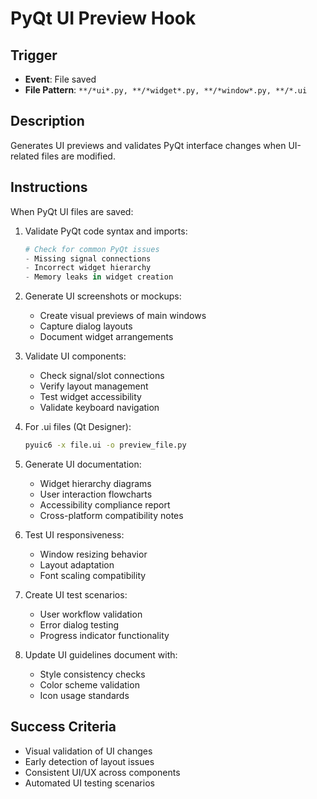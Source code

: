 # PyQt UI Preview Hook

## Trigger
- **Event**: File saved
- **File Pattern**: `**/*ui*.py, **/*widget*.py, **/*window*.py, **/*.ui`

## Description
Generates UI previews and validates PyQt interface changes when UI-related files are modified.

## Instructions
When PyQt UI files are saved:

1. Validate PyQt code syntax and imports:
   ```python
   # Check for common PyQt issues
   - Missing signal connections
   - Incorrect widget hierarchy
   - Memory leaks in widget creation
   ```

2. Generate UI screenshots or mockups:
   - Create visual previews of main windows
   - Capture dialog layouts
   - Document widget arrangements

3. Validate UI components:
   - Check signal/slot connections
   - Verify layout management
   - Test widget accessibility
   - Validate keyboard navigation

4. For .ui files (Qt Designer):
   ```bash
   pyuic6 -x file.ui -o preview_file.py
   ```

5. Generate UI documentation:
   - Widget hierarchy diagrams
   - User interaction flowcharts
   - Accessibility compliance report
   - Cross-platform compatibility notes

6. Test UI responsiveness:
   - Window resizing behavior
   - Layout adaptation
   - Font scaling compatibility

7. Create UI test scenarios:
   - User workflow validation
   - Error dialog testing
   - Progress indicator functionality

8. Update UI guidelines document with:
   - Style consistency checks
   - Color scheme validation
   - Icon usage standards

## Success Criteria
- Visual validation of UI changes
- Early detection of layout issues
- Consistent UI/UX across components
- Automated UI testing scenarios